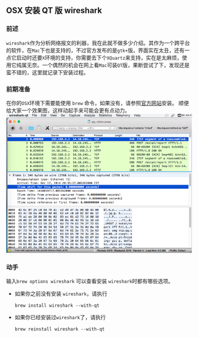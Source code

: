 OSX 安装 QT 版 wireshark
---
### 前述
`wireshark`作为分析网络报文的利器，我在此就不做多少介绍。其作为一个跨平台的软件，在`Mac`下也是支持的，不过官方发布的是`gtk+`版，界面实在太丑，还有一点它启动时还要`X`环境的支持，你需要去下个`XQuartz`来支持，实在是太麻烦，使用它纯属无奈。一个偶然的机会在网上看`Mac`可装`QT`版，果断尝试了下，发现还是蛮不错的，这里就记录下安装过程。
### 前期准备
在你的`OSX`环境下需要能使用 `brew` 命令，如果没有，请参照[官方网站](http://brew.sh)安装。
顺便给大家一个效果图，这样动起手来可能会更有点动力。
![效果图](images/wireshark-qt.png)
### 动手
输入`brew options wireshark` 可以查看安装 `wireshark`时都有哪些选项。

* 如果你之前没有安装 `wireshark`，请执行
	
	```
	brew install wireshark --with-qt
	```
* 如果你已经安装过`wireshark`了，请执行
	
	```
	brew reinstall wireshark --with-qt
	```
